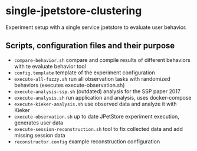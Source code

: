 # single-jpetstore-clustering
Experiment setup with a single service jpetstore to evaluate user behavior.

## Scripts, configuration files and their purpose
* `compare-behavior.sh` compare and compile results of different behaviors with te evaluate behavior tool
* `config.template` template of the experiment configuration
* `execute-all-fuzzy.sh` run all observation tasks with randomized behaviors (executes execute-observation.sh)
* `execute-analysis-ssp.sh` (outdated) analysis for the SSP paper 2017
* `execute-analysis.sh` run application and analysis, uses docker-compose
* `execute-kieker-analysis.sh` use observed data and analyze it with Kieker
* `execute-observation.sh` up to date JPetStore experiment execution, generates user data
* `execute-session-reconstruction.sh` tool to fix collected data and add missing session data
* `reconstructor.config` example reconstruction configuration
